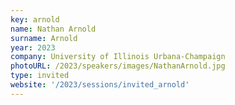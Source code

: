 ```yaml
---
key: arnold
name: Nathan Arnold
surname: Arnold
year: 2023
company: University of Illinois Urbana-Champaign
photoURL: /2023/speakers/images/NathanArnold.jpg
type: invited
website: '/2023/sessions/invited_arnold'
---
```


